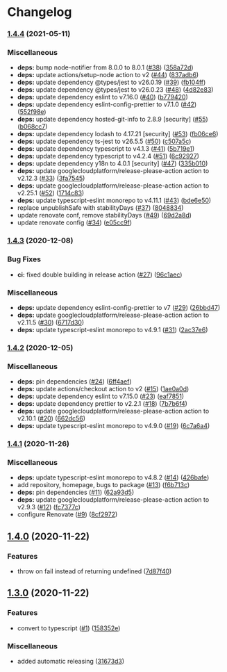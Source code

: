 # Changelog

### [1.4.4](https://www.github.com/lindell/aoc-loader/compare/v1.4.3...v1.4.4) (2021-05-11)


### Miscellaneous

* **deps:** bump node-notifier from 8.0.0 to 8.0.1 ([#38](https://www.github.com/lindell/aoc-loader/issues/38)) ([358a72d](https://www.github.com/lindell/aoc-loader/commit/358a72dcd57b0aa05083061fcc20d4d2a82fc77f))
* **deps:** update actions/setup-node action to v2 ([#44](https://www.github.com/lindell/aoc-loader/issues/44)) ([837adb6](https://www.github.com/lindell/aoc-loader/commit/837adb691433710f9c9ae8d5da25ddf79aa014c7))
* **deps:** update dependency @types/jest to v26.0.19 ([#39](https://www.github.com/lindell/aoc-loader/issues/39)) ([fb104ff](https://www.github.com/lindell/aoc-loader/commit/fb104ff873137e8bd2e4d5455af3cccd79d00b02))
* **deps:** update dependency @types/jest to v26.0.23 ([#48](https://www.github.com/lindell/aoc-loader/issues/48)) ([4d82e83](https://www.github.com/lindell/aoc-loader/commit/4d82e8329b6586ac05dc31c2093f67cbf81d8ab7))
* **deps:** update dependency eslint to v7.16.0 ([#40](https://www.github.com/lindell/aoc-loader/issues/40)) ([b779420](https://www.github.com/lindell/aoc-loader/commit/b779420c0c62175a63ade97f34660af745fac043))
* **deps:** update dependency eslint-config-prettier to v7.1.0 ([#42](https://www.github.com/lindell/aoc-loader/issues/42)) ([552f98e](https://www.github.com/lindell/aoc-loader/commit/552f98e960092af843d7707e8c8b903c5b4d9def))
* **deps:** update dependency hosted-git-info to 2.8.9 [security] ([#55](https://www.github.com/lindell/aoc-loader/issues/55)) ([b068cc7](https://www.github.com/lindell/aoc-loader/commit/b068cc76938378c48479497cc147b9402c9693aa))
* **deps:** update dependency lodash to 4.17.21 [security] ([#53](https://www.github.com/lindell/aoc-loader/issues/53)) ([fb06ce6](https://www.github.com/lindell/aoc-loader/commit/fb06ce64732f706a01d1bd41dff1e53ae98bf644))
* **deps:** update dependency ts-jest to v26.5.5 ([#50](https://www.github.com/lindell/aoc-loader/issues/50)) ([c507a5c](https://www.github.com/lindell/aoc-loader/commit/c507a5cf900afaf99593ce023df0f855a4e3fe90))
* **deps:** update dependency typescript to v4.1.3 ([#41](https://www.github.com/lindell/aoc-loader/issues/41)) ([5b719e1](https://www.github.com/lindell/aoc-loader/commit/5b719e11068ee0164ef9cfefb4ed2a74d91b3e58))
* **deps:** update dependency typescript to v4.2.4 ([#51](https://www.github.com/lindell/aoc-loader/issues/51)) ([6c92927](https://www.github.com/lindell/aoc-loader/commit/6c9292761608424acab5c7dbf38fccfb16f16695))
* **deps:** update dependency y18n to 4.0.1 [security] ([#47](https://www.github.com/lindell/aoc-loader/issues/47)) ([335b010](https://www.github.com/lindell/aoc-loader/commit/335b0100a205e0fe5ff049b456f3aebf019aff48))
* **deps:** update googlecloudplatform/release-please-action action to v2.12.3 ([#33](https://www.github.com/lindell/aoc-loader/issues/33)) ([3fa7545](https://www.github.com/lindell/aoc-loader/commit/3fa7545f64de4c3ea3d7caa5504ed1396ff0e64e))
* **deps:** update googlecloudplatform/release-please-action action to v2.25.1 ([#52](https://www.github.com/lindell/aoc-loader/issues/52)) ([1714c83](https://www.github.com/lindell/aoc-loader/commit/1714c83bb503854715d96e64784fa8af2b18af0d))
* **deps:** update typescript-eslint monorepo to v4.11.1 ([#43](https://www.github.com/lindell/aoc-loader/issues/43)) ([bde6e50](https://www.github.com/lindell/aoc-loader/commit/bde6e50569e24794b94e3eac36727e21138f8b75))
* replace unpublishSafe with stabilityDays ([#37](https://www.github.com/lindell/aoc-loader/issues/37)) ([8048834](https://www.github.com/lindell/aoc-loader/commit/8048834f744cfb9e0eeded251a0ec6bf654b6443))
* update renovate conf, remove stabilityDays ([#49](https://www.github.com/lindell/aoc-loader/issues/49)) ([69d2a8d](https://www.github.com/lindell/aoc-loader/commit/69d2a8d02e8ba813fc422563e1953a0303c4d973))
* update renovate config ([#34](https://www.github.com/lindell/aoc-loader/issues/34)) ([e05cc9f](https://www.github.com/lindell/aoc-loader/commit/e05cc9f8633132ffb2506d3acd00e9c7d024fd4f))

### [1.4.3](https://www.github.com/lindell/aoc-loader/compare/v1.4.2...v1.4.3) (2020-12-08)


### Bug Fixes

* **ci:** fixed double building in release action ([#27](https://www.github.com/lindell/aoc-loader/issues/27)) ([96c1aec](https://www.github.com/lindell/aoc-loader/commit/96c1aec18c76710bd47f3d38260234baaf5fd6c4))


### Miscellaneous

* **deps:** update dependency eslint-config-prettier to v7 ([#29](https://www.github.com/lindell/aoc-loader/issues/29)) ([26bbd47](https://www.github.com/lindell/aoc-loader/commit/26bbd473b1f755be5020d8eaa1431b5a42f559c2))
* **deps:** update googlecloudplatform/release-please-action action to v2.11.5 ([#30](https://www.github.com/lindell/aoc-loader/issues/30)) ([6717d30](https://www.github.com/lindell/aoc-loader/commit/6717d304572d2fcbef351ffc918870061255ba1b))
* **deps:** update typescript-eslint monorepo to v4.9.1 ([#31](https://www.github.com/lindell/aoc-loader/issues/31)) ([2ac37e6](https://www.github.com/lindell/aoc-loader/commit/2ac37e60df05d4d47d72e4adce7e149c7a078920))

### [1.4.2](https://www.github.com/lindell/aoc-loader/compare/v1.4.1...v1.4.2) (2020-12-05)


### Miscellaneous

* **deps:** pin dependencies ([#24](https://www.github.com/lindell/aoc-loader/issues/24)) ([6ff4aef](https://www.github.com/lindell/aoc-loader/commit/6ff4aefe0ab181cd805594b1905b55fad469490e))
* **deps:** update actions/checkout action to v2 ([#15](https://www.github.com/lindell/aoc-loader/issues/15)) ([1ae0a0d](https://www.github.com/lindell/aoc-loader/commit/1ae0a0d062100b9ce4fd187dde41d7771ddb72ef))
* **deps:** update dependency eslint to v7.15.0 ([#23](https://www.github.com/lindell/aoc-loader/issues/23)) ([eaf7851](https://www.github.com/lindell/aoc-loader/commit/eaf7851a27606e84254250a09ecad85bb3e59731))
* **deps:** update dependency prettier to v2.2.1 ([#18](https://www.github.com/lindell/aoc-loader/issues/18)) ([7b7b6f4](https://www.github.com/lindell/aoc-loader/commit/7b7b6f497e3a9c946d45f68a15f587283f83d91c))
* **deps:** update googlecloudplatform/release-please-action action to v2.10.1 ([#20](https://www.github.com/lindell/aoc-loader/issues/20)) ([662dc56](https://www.github.com/lindell/aoc-loader/commit/662dc56dc272b7fc90b397f9c5d97b6be6de53c3))
* **deps:** update typescript-eslint monorepo to v4.9.0 ([#19](https://www.github.com/lindell/aoc-loader/issues/19)) ([6c7a6a4](https://www.github.com/lindell/aoc-loader/commit/6c7a6a4fc70bb871fc833fe66f906df383a45a4f))

### [1.4.1](https://www.github.com/lindell/aoc-loader/compare/v1.4.0...v1.4.1) (2020-11-26)


### Miscellaneous

* **deps:** update typescript-eslint monorepo to v4.8.2 ([#14](https://www.github.com/lindell/aoc-loader/issues/14)) ([426bafe](https://www.github.com/lindell/aoc-loader/commit/426bafecef428421f861433154b12582476184a8))
* add repository, homepage, bugs to package ([#13](https://www.github.com/lindell/aoc-loader/issues/13)) ([f6b713c](https://www.github.com/lindell/aoc-loader/commit/f6b713c8f3647b80d5063b6270adda6c5020e9cb))
* **deps:** pin dependencies ([#11](https://www.github.com/lindell/aoc-loader/issues/11)) ([62a93d5](https://www.github.com/lindell/aoc-loader/commit/62a93d52ea668e03c9f7c15fcc52dc72961e03ca))
* **deps:** update googlecloudplatform/release-please-action action to v2.9.3 ([#12](https://www.github.com/lindell/aoc-loader/issues/12)) ([fc7377c](https://www.github.com/lindell/aoc-loader/commit/fc7377c3836e52ee8f21f489724445bf382147fb))
* configure Renovate ([#9](https://www.github.com/lindell/aoc-loader/issues/9)) ([8cf2972](https://www.github.com/lindell/aoc-loader/commit/8cf29729dc6947b5c4550d4d27dabeea2f58c86a))

## [1.4.0](https://www.github.com/lindell/aoc-loader/compare/v1.3.0...v1.4.0) (2020-11-22)


### Features

* throw on fail instead of returning undefined ([7d87f40](https://www.github.com/lindell/aoc-loader/commit/7d87f409bfb486f00a19b188c8160e30197a0b9c))

## [1.3.0](https://www.github.com/lindell/aoc-loader/compare/v1.2.0...v1.3.0) (2020-11-22)


### Features

* convert to typescript ([#1](https://www.github.com/lindell/aoc-loader/issues/1)) ([158352e](https://www.github.com/lindell/aoc-loader/commit/158352e489c31d00487b6f78d47be938f3d6f417))


### Miscellaneous

* added automatic releasing ([31673d3](https://www.github.com/lindell/aoc-loader/commit/31673d370bbef662bb277c38ff32e22bce2d170a))
